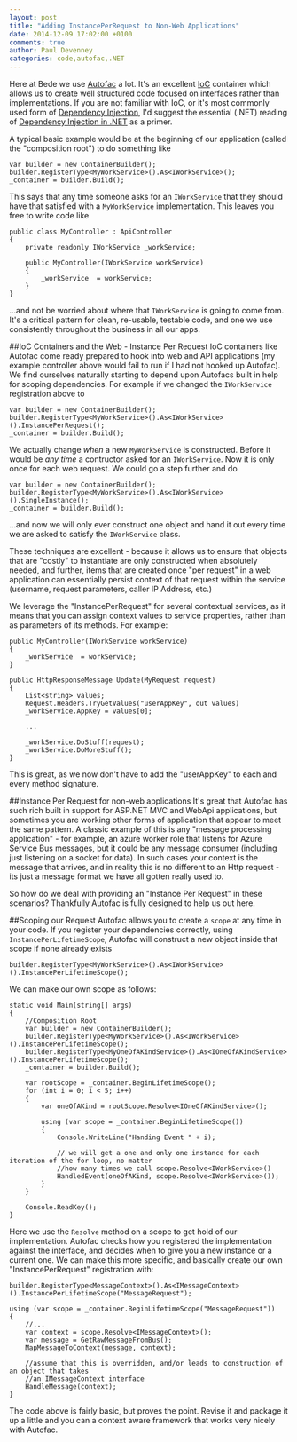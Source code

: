 ```yaml
---
layout: post
title: "Adding InstancePerRequest to Non-Web Applications"
date: 2014-12-09 17:02:00 +0100
comments: true
author: Paul Devenney
categories: code,autofac,.NET
---
```


Here at Bede we use [Autofac](http://autofac.org/) a lot. It's an excellent [IoC](http://en.wikipedia.org/wiki/Inversion_of_control) container which allows us to create well structured code focused on interfaces rather than implementations. If you are not familiar with IoC, or it's most commonly used form of [Dependency Injection](http://en.wikipedia.org/wiki/Dependency_injection), I'd suggest the essential (.NET) reading of [Dependency Injection in .NET](http://www.amazon.co.uk/Dependency-Injection-NET-Mark-Seemann/dp/1935182501) as a primer.

A typical basic example would be at the beginning of our application (called the "composition root") to do something like 

    var builder = new ContainerBuilder();
    builder.RegisterType<MyWorkService>().As<IWorkService>();
    _container = builder.Build();

This says that any time someone asks for an ```IWorkService``` that they should have that satisfied with a ```MyWorkService``` implementation. This leaves you free to write code like

    public class MyController : ApiController
    {
		private readonly IWorkService _workService;

		public MyController(IWorkService workService)
		{
			_workService  = workService;
		}
	}

...and not be worried about where that ```IWorkService``` is going to come from. It's a critical pattern for clean, re-usable, testable code, and one we use consistently throughout the business in all our apps.


##IoC Containers and the Web - Instance Per Request
IoC containers like Autofac come ready prepared to hook into web and API applications (my example controller above would fail to run if I had not hooked up Autofac). We find ourselves naturally starting to depend upon Autofacs built in help for scoping dependencies. For example if we changed the ```IWorkService``` registration above to 

    var builder = new ContainerBuilder();
    builder.RegisterType<MyWorkService>().As<IWorkService>().InstancePerRequest();
    _container = builder.Build();

We actually change _when_ a new ```MyWorkService``` is constructed. Before it would be _any time_ a contructor asked for an ```IWorkService```. Now it is only once for each web request. We could go a step further and do 

    var builder = new ContainerBuilder();
    builder.RegisterType<MyWorkService>().As<IWorkService>().SingleInstance();
    _container = builder.Build();

...and now we will only ever construct one object and hand it out every time we are asked to satisfy the ```IWorkService``` class.

These techniques are excellent - because it allows us to ensure that objects that are "costly" to instantiate are only constructed when absolutely needed, and further, items that are created once "per request" in a web application can essentially persist context of that request within the service (username, request parameters, caller IP Address, etc.)

We leverage the "InstancePerRequest" for several contextual services, as it means that you can assign context values to service properties, rather than as parameters of its methods. For example:

	public MyController(IWorkService workService)
	{
		_workService  = workService;
	}

	public HttpResponseMessage Update(MyRequest request)
	{
		List<string> values;
		Request.Headers.TryGetValues("userAppKey", out values)
		_workService.AppKey = values[0];

		...

		_workService.DoStuff(request);
		_workService.DoMoreStuff();
	}

This is great, as we now don't have to add the "userAppKey" to each and every method signature.

##Instance Per Request for non-web applications
It's great that Autofac has such rich built in support for ASP.NET MVC and WebApi applications, but sometimes you are working other forms of application that appear to meet the same pattern. A classic example of this is any "message processing application" - for example, an azure worker role that listens for Azure Service Bus messages, but it could be any message consumer (including just listening on a socket for data). In such cases your context is the message that arrives, and in reality this is no different to an Http request - its just a message format we have all gotten really used to.

So how do we deal with providing an "Instance Per Request" in these scenarios? Thankfully Autofac is fully designed to help us out here.

##Scoping our Request
Autofac allows you to create a ```scope``` at any time in your code. If you register your dependencies correctly, using ```InstancePerLifetimeScope```, Autofac will construct a new object inside that scope if none already exists 

    builder.RegisterType<MyWorkService>().As<IWorkService>().InstancePerLifetimeScope();

We can make our own scope as follows:

	static void Main(string[] args)
	{
	    //Composition Root
	    var builder = new ContainerBuilder();
	    builder.RegisterType<MyWorkService>().As<IWorkService>().InstancePerLifetimeScope();
	    builder.RegisterType<MyOneOfAKindService>().As<IOneOfAKindService>().InstancePerLifetimeScope();
	    _container = builder.Build();
	
	    var rootScope = _container.BeginLifetimeScope();
	    for (int i = 0; i < 5; i++)
	    {
	        var oneOfAKind = rootScope.Resolve<IOneOfAKindService>();
	
	        using (var scope = _container.BeginLifetimeScope()) 
	        {
	            Console.WriteLine("Handing Event " + i);
				
				// we will get a one and only one instance for each iteration of the for loop, no matter
				//how many times we call scope.Resolve<IWorkService>()
	            HandledEvent(oneOfAKind, scope.Resolve<IWorkService>()); 
	        }
	    }
	
	    Console.ReadKey();
	}

Here we use the ```Resolve``` method on a scope to get hold of our implementation. Autofac checks how you registered the implementation against the interface, and decides when to give you a new instance or a current one. We can make this more specific, and basically create our own "InstancePerRequest" registration with:

	builder.RegisterType<MessageContext>().As<IMessageContext>().InstancePerLifetimeScope("MessageRequest");

	using (var scope = _container.BeginLifetimeScope("MessageRequest")) 
	{
		//...
		var context = scope.Resolve<IMessageContext>();
		var message = GetRawMessageFromBus();
		MapMessageToContext(message, context);

		//assume that this is overridden, and/or leads to construction of an object that takes 
		//an IMessageContext interface
		HandleMessage(context); 
	}


The code above is fairly basic, but proves the point. Revise it and package it up a little and you can a context aware framework that works very nicely with Autofac.
